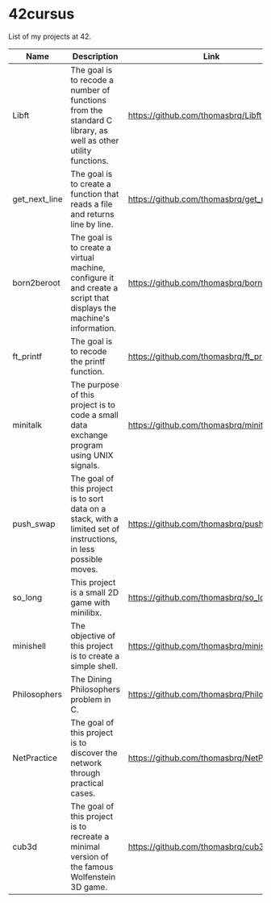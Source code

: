 # 42cursus
List of my projects at 42.

| Name          | Description                                                                                                        | Link                                       |
|---------------|--------------------------------------------------------------------------------------------------------------------|--------------------------------------------|
| Libft         | The goal is to recode a number of functions from the standard C library, as well as other utility functions.       | https://github.com/thomasbrq/Libft         |
| get_next_line | The goal is to create a function that reads a file and returns line by line.                                       | https://github.com/thomasbrq/get_next_line |
| born2beroot   | The goal is to create a virtual machine, configure it and create a script that displays the machine's information. | https://github.com/thomasbrq/born2beroot   |
| ft_printf     | The goal is to recode the printf function.                                                                         | https://github.com/thomasbrq/ft_printf     |
| minitalk      | The purpose of this project is to code a small data exchange program using UNIX signals.                           | https://github.com/thomasbrq/minitalk      |
| push_swap     | The goal of this project is to sort data on a stack, with a limited set of instructions, in less possible moves.   | https://github.com/thomasbrq/push_swap     |
| so_long       | This project is a small 2D game with minilibx.                                                                     | https://github.com/thomasbrq/so_long       |
| minishell     | The objective of this project is to create a simple shell.                                                         | https://github.com/thomasbrq/minishell     |
| Philosophers  | The Dining Philosophers problem in C.                                                                              | https://github.com/thomasbrq/Philosophers  |
| NetPractice   | The goal of this project is to discover the network through practical cases.                                       | https://github.com/thomasbrq/NetPractice   |
| cub3d         | The goal of this project is to recreate a minimal version of the famous Wolfenstein 3D game.                       | https://github.com/thomasbrq/cub3d|
